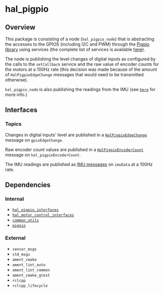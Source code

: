 # hal_pigpio

## Overview

This package is consisting of a node (`hal_pigpio_node`) that is abstracting the accesses to the GPIOS (including I2C and PWM) through the [Pigpio library](../../hw/pigpio/README.md) using services (the complete list of services is available [here](../hal_pigpio_interfaces/README.md)).

The node is publishing the level changes of digital inputs as configured by the calls to the `setCallback` service and the raw value of encoder counts for the motors at a 100Hz rate (this decision was made because of the amount of `HalPigpioEdgeChange` messages that would need to be transmitted otherwise).

`hal_pigpio_node` is also publishing the readings from the IMU (see [`here`](../hal_pigpio_interfaces/README.md) for more info.)

## Interfaces

### Topics

Changes in digital inputs' level are published in a [`HalPigpioEdgeChange`](../hal_pigpio_interfaces/msg/HalPigpioEdgeChange.msg) message on `gpioEdgeChange`.

Raw encoder count values are published in a [`HalPigpioEncoderCount`](../hal_pigpio_interfaces/msg/HalPigpioEncoderCount.msg) message on `hal_pigpioEncoderCount`.

The IMU readings are published as [IMU messages](https://github.com/ros2/common_interfaces/blob/humble/sensor_msgs/msg/Imu.msg) on `imuData` at a 100Hz rate.

## Dependencies

### Internal

- [`hal_pigpio_interfaces`](../hal_pigpio_interfaces/README.md)
- [`hal_motor_control_interfaces`](../hal_motor_control_interfaces/README.md)
- [`common_utils`](../../utils/common_utils/README.md)
- [`pigpio`](../../hw/pigpio/README.md)

### External

- `sensor_msgs`
- `std_msgs`
- `ament_cmake`
- `ament_lint_auto`
- `ament_lint_common`
- `ament_cmake_gtest`
- `rclcpp`
- `rclcpp_lifecycle`
